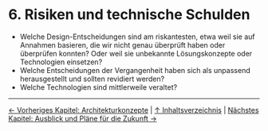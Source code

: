 # 6. Risiken und technische Schulden

- Welche Design-Entscheidungen sind am riskantesten, etwa weil sie auf Annahmen basieren, die wir nicht genau überprüft haben oder überprüfen konnten? Oder weil sie unbekannte Lösungskonzepte oder Technologien einsetzen?
- Welche Entscheidungen der Vergangenheit haben sich als unpassend herausgestellt und sollten revidiert werden?
- Welche Technologien sind mittlerweile veraltet?

---

[← Vorheriges Kapitel: Architekturkonzepte](05-architekturkonzepte.md) | [↑ Inhaltsverzeichnis](inhalt.md) | [Nächstes Kapitel: Ausblick und Pläne für die Zukunft →](07-ausblick-und-plaene-fuer-die-zukunft.md)
